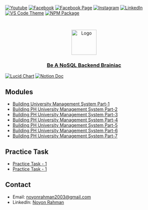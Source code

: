 [![Youtube][youtube-shield]][youtube-url]
[![Facebook][facebook-shield]][facebook-url]
[![Facebook Page][facebook-shield]][facebook-group-url]
[![Instagram][instagram-shield]][instagram-url]
[![LinkedIn][linkedin-shield]][linkedin-url]
[![VS Code Theme][vscode-shield]][vscode-theme-url]
[![NPM Package][npm-shield]][npm-package-url]

<!-- PROJECT LOGO -->
<br />

<p align="center">
    <img src="https://i.ibb.co/c64q254/noyon-logo-dark.png" alt="Logo" width="80" height="80" />
    <h3 align="center">
        <a href="https://github.com/noyonalways/nosql-backend-brainiac" target="_blank" >
            Be A NoSQL Backend Brainiac
        </a>
    </h3>
</p>

[![Lucid Chart][lucid-chart-shield]][lucid-chart-url]
[![Notion Doc][notion-doc-shield]][notion-doc-url]

## Modules

- [Building University Management System Part-1](./module-11/README.md)
- [Building PH University Management System Part-2](./module-12/README.md)
- [Building PH University Management System Part-3](./module-13/README.md)
- [Building PH University Management System Part-4](./module-14/README.md)
- [Building PH University Management System Part-5](./module-15/README.md)
- [Building PH University Management System Part-6](./module-16/README.md)
- [Building PH University Management System Part-7](./module-17/README.md)

## Practice Task

- [Practice Task - 1](./practice-tasks/task-1.md)
- [Practice Task - 1](./practice-tasks/task-2.md)

## Contact

- Email: [noyonrahman2003@gmail.com](mailto:noyonrahman2003@gmail.com)
- LinkedIn: [Noyon Rahman](https://linkedin.com/in/noyonalways)

<!-- MARKDOWN LINKS & IMAGES -->

[youtube-shield]: https://img.shields.io/badge/-Youtube-black.svg?style=round-square&logo=youtube&color=555&logoColor=white
[youtube-url]: https://youtube.com/@deskofnoyon
[facebook-shield]: https://img.shields.io/badge/-Facebook-black.svg?style=round-square&logo=facebook&color=555&logoColor=white
[facebook-url]: https://facebook.com/noyonalways
[facebook-group-url]: https://facebook.com/webbronoyon
[instagram-shield]: https://img.shields.io/badge/-Instagram-black.svg?style=round-square&logo=instagram&color=555&logoColor=white
[instagram-url]: https://instagram.com/noyonalways
[linkedin-shield]: https://img.shields.io/badge/-LinkedIn-black.svg?style=round-square&logo=linkedin&colorB=555
[linkedin-url]: https://linkedin.com/in/noyonalways
[vscode-shield]: https://img.shields.io/badge/-VS%20Code%20Theme-black.svg?style=round-square&logo=visualstudiocode&colorB=555
[vscode-theme-url]: https://marketplace.visualstudio.com/items?itemName=noyonalways.codevibe-themes
[npm-shield]: https://img.shields.io/badge/-Package-black.svg?style=round-square&logo=npm&color=555&logoColor=white
[npm-package-url]: https://www.npmjs.com/package/the-magic-readme
[lucid-chart-shield]: https://img.shields.io/badge/-Lucid%20Diagram-black.svg?style=round-square&logo=lucid&color=555&logoColor=f96b13
[lucid-chart-url]: https://lucid.app/lucidchart/363476ce-0481-4107-bb33-d29849993a0b/edit?viewport_loc=-1050%2C302%2C1664%2C773%2C0_0&invitationId=inv_cf4a1c3b-d4bd-47e2-a23d-8fce15e48b7f
[notion-doc-shield]: https://img.shields.io/badge/-Documentation-black.svg?style=round-square&logo=notion&color=555&logoColor=white
[notion-doc-url]: https://noyonalways.notion.site/PH-University-Requirements-Analysis-96c8bbaadfb84f37adac1c3607538641?pvs=4
